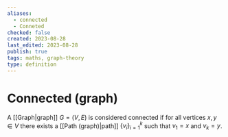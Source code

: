 ```yaml
---
aliases:
  - connected
  - Conneted
checked: false
created: 2023-08-28
last_edited: 2023-08-28
publish: true
tags: maths, graph-theory
type: definition
---
```

# Connected (graph)

A [[Graph|graph]] $G = (V, E)$ is considered connected if for all vertices $x,y \in V$ there exists a [[Path (graph)|path]] $\{v_i\}_{i=1}^k$ such that $v_1 = x$ and $v_k = y$.
